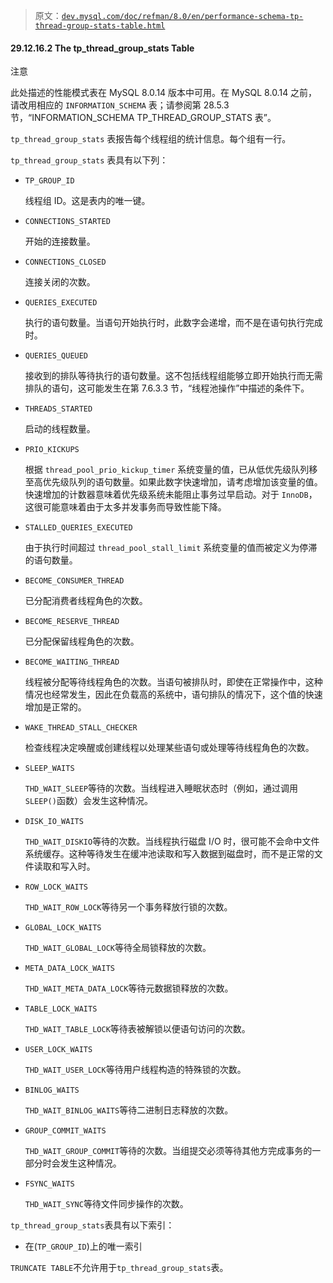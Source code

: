 > 原文：[`dev.mysql.com/doc/refman/8.0/en/performance-schema-tp-thread-group-stats-table.html`](https://dev.mysql.com/doc/refman/8.0/en/performance-schema-tp-thread-group-stats-table.html)

#### 29.12.16.2 The tp_thread_group_stats Table

注意

此处描述的性能模式表在 MySQL 8.0.14 版本中可用。在 MySQL 8.0.14 之前，请改用相应的 `INFORMATION_SCHEMA` 表；请参阅第 28.5.3 节，“INFORMATION_SCHEMA TP_THREAD_GROUP_STATS 表”。

`tp_thread_group_stats` 表报告每个线程组的统计信息。每个组有一行。

`tp_thread_group_stats` 表具有以下列：

+   `TP_GROUP_ID`

    线程组 ID。这是表内的唯一键。

+   `CONNECTIONS_STARTED`

    开始的连接数量。

+   `CONNECTIONS_CLOSED`

    连接关闭的次数。

+   `QUERIES_EXECUTED`

    执行的语句数量。当语句开始执行时，此数字会递增，而不是在语句执行完成时。

+   `QUERIES_QUEUED`

    接收到的排队等待执行的语句数量。这不包括线程组能够立即开始执行而无需排队的语句，这可能发生在第 7.6.3.3 节，“线程池操作”中描述的条件下。

+   `THREADS_STARTED`

    启动的线程数量。

+   `PRIO_KICKUPS`

    根据 `thread_pool_prio_kickup_timer` 系统变量的值，已从低优先级队列移至高优先级队列的语句数量。如果此数字快速增加，请考虑增加该变量的值。快速增加的计数器意味着优先级系统未能阻止事务过早启动。对于 `InnoDB`，这很可能意味着由于太多并发事务而导致性能下降。

+   `STALLED_QUERIES_EXECUTED`

    由于执行时间超过 `thread_pool_stall_limit` 系统变量的值而被定义为停滞的语句数量。

+   `BECOME_CONSUMER_THREAD`

    已分配消费者线程角色的次数。

+   `BECOME_RESERVE_THREAD`

    已分配保留线程角色的次数。

+   `BECOME_WAITING_THREAD`

    线程被分配等待线程角色的次数。当语句被排队时，即使在正常操作中，这种情况也经常发生，因此在负载高的系统中，语句排队的情况下，这个值的快速增加是正常的。

+   `WAKE_THREAD_STALL_CHECKER`

    检查线程决定唤醒或创建线程以处理某些语句或处理等待线程角色的次数。

+   `SLEEP_WAITS`

    `THD_WAIT_SLEEP`等待的次数。当线程进入睡眠状态时（例如，通过调用`SLEEP()`函数）会发生这种情况。

+   `DISK_IO_WAITS`

    `THD_WAIT_DISKIO`等待的次数。当线程执行磁盘 I/O 时，很可能不会命中文件系统缓存。这种等待发生在缓冲池读取和写入数据到磁盘时，而不是正常的文件读取和写入时。

+   `ROW_LOCK_WAITS`

    `THD_WAIT_ROW_LOCK`等待另一个事务释放行锁的次数。

+   `GLOBAL_LOCK_WAITS`

    `THD_WAIT_GLOBAL_LOCK`等待全局锁释放的次数。

+   `META_DATA_LOCK_WAITS`

    `THD_WAIT_META_DATA_LOCK`等待元数据锁释放的次数。

+   `TABLE_LOCK_WAITS`

    `THD_WAIT_TABLE_LOCK`等待表被解锁以便语句访问的次数。

+   `USER_LOCK_WAITS`

    `THD_WAIT_USER_LOCK`等待用户线程构造的特殊锁的次数。

+   `BINLOG_WAITS`

    `THD_WAIT_BINLOG_WAITS`等待二进制日志释放的次数。

+   `GROUP_COMMIT_WAITS`

    `THD_WAIT_GROUP_COMMIT`等待的次数。当组提交必须等待其他方完成事务的一部分时会发生这种情况。

+   `FSYNC_WAITS`

    `THD_WAIT_SYNC`等待文件同步操作的次数。

`tp_thread_group_stats`表具有以下索引：

+   在(`TP_GROUP_ID`)上的唯一索引

`TRUNCATE TABLE`不允许用于`tp_thread_group_stats`表。
